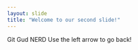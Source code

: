 ```yaml
---
layout: slide
title: "Welcome to our second slide!"
---
```

Git Gud NERD
Use the left arrow to go back!
